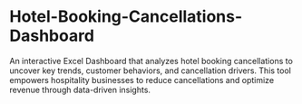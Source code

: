 # Hotel-Booking-Cancellations-Dashboard
An interactive Excel Dashboard that analyzes hotel booking cancellations to uncover key trends, customer behaviors, and cancellation drivers. This tool empowers hospitality businesses to reduce cancellations and optimize revenue through data-driven insights.

